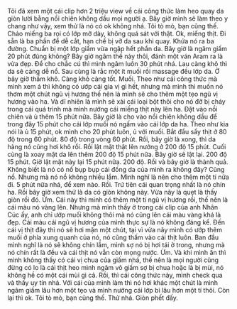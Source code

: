 Tôi đã xem một cái clip hơn 2 triệu view về cái công thức làm heo quay da giòn lười bằng nồi chiên không dầu mọi người ạ. Bây giờ mình sẽ làm theo y chang như vậy, xem thử là nó có ok không nhá. Tôi tò mò, bạn cũng thế. Chảo miếng ba rọi có lớp mỡ dày, không quá sát với thật. Ok, miếng thịt. Đi sẵn là ba phần để dễ cắt, hạn chế bị vỡ da sau khi quay. Khứa nó ra ba đường. Chuẩn bị một lớp giấm vừa ngập hết phần da. Bây giờ là ngâm giấm 20 phút đúng không? Bây giờ ngâm thế này thôi, đánh một ván Aram ra là vừa đẹp. Để cho chắc cú thì mình ngâm luôn 30 phút nhá. Lau càng khô thì da sẽ càng dễ nổ. Sau cùng là rắc một ít muối rồi massage đều lớp da. Ờ bây giờ thấm khô. Càng khô càng tốt. Muối. Theo như cái công thức mà mình xem á thì không có ướp cái gia vị gì hết, nhưng mà mình thì muốn nó thơm một chút ngũ vị hương thế nên là mình sẽ cho thêm một tẹo ngũ vị hương vào ha. Và dĩ nhiên là mình sẽ xài cái loại bột thôi cho nó đỡ bị cháy trong cái quá trình mà mình nướng cái miếng thịt này lên ha. Đặt vào nồi chiên và ủ thêm 15 phút nữa. Bây giờ là cho vào nồi chiên không dầu để trong đây 15 phút cho cái lớp muối nó ngấm vào cái lớp da ha. Theo như kia nói là ủ 15 phút, ok mình cho 20 phút luôn, ủ với muối. Bắt đầu sấy thịt ở 80 độ trong 60 phút. 80 độ trong vòng 60 phút. Rồi, bây giờ là xong, thì da hàng nó cũng hơi khô rồi. Rồi lật mặt thật lên nướng ở 200 độ 15 phút. Cuối cùng là xoay mặt da lên thêm 200 độ 15 phút nữa. Bây giờ sẽ lật lại. 200 độ 15 phút. Giờ lật mặt này lại 15 phút nữa. 200 độ. Rồi và bây giờ là thành quả. Không biết là nó có nổ bụp bụp cái đống da của mình ra không đây? Cũng nổ. Nhưng mà nó nổ không nhiều lắm. Mình nghĩ là nên cho thêm một tí nữa đi. 5 phút nữa nhá, để xem nào. Rồi. Trứ tiên cái quan trọng nhất là nó chín ha. Rồi bây giờ xem thử là da có giòn không này. Vừa nãy là quẹt là thấy giòn rồi đó. Ừm. Cái này thì mình có thêm một tí ngũ vị hương rồi, thế nên là cái màu nó vàng lên. Nhưng mà mình thấy ở trong cái clip của anh Nhân Cúc ấy, anh chỉ ướp muối không thôi mà nó cũng lên cái màu vàng khá là đẹp. Cái màu cái ngũ vị hương của mình thực sự là nó không đáng kể. Đến cái vị thịt đây thì nó sẽ hơi mặn một chút, tại vì vừa nãy mình có ướp thêm muối ở phía xung quanh của nó, nó cũng thấm vào cái thịt luôn. Ban đầu mình nghĩ là nó sẽ không chín lắm, mình sợ nó bị hơi tái ở trong, nhưng mà nó chín rất là đều và cái thịt nó vẫn còn mọng nước. Ừm. Và khi mình ăn thì mình không thấy có cái vị chua của giấm nhá, thế nên là mọi người cũng đừng có lo là cái thịt heo mình ngâm vô giấm sợ bị chua hoặc là bị mùi, nó không hề có một cái mùi gì cả. Rồi, thì cái công thức này, mình check qua và thấy uy tín nhá. Với cái của mình làm thì nó hơi khác một chút là mình ngâm giấm lâu hơn một tẹo và mình nướng cái lớp bì lâu hơn một tí thôi. Còn lại thì ok. Tôi tò mò, bạn cũng thế. Thử nhá. Giòn phết đấy.